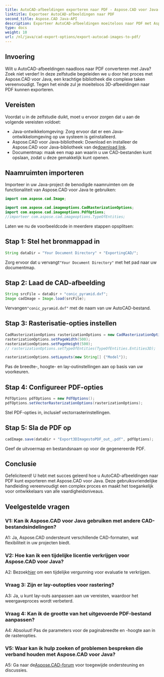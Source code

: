 ```yaml
---
title: AutoCAD-afbeeldingen exporteren naar PDF - Aspose.CAD voor Java-zelfstudie
linktitle: Exporteer AutoCAD-afbeeldingen naar PDF
second_title: Aspose.CAD Java-API
description: Exporteer AutoCAD-afbeeldingen moeiteloos naar PDF met Aspose.CAD voor Java. Volg onze stapsgewijze handleiding voor een naadloze integratie.
type: docs
weight: 10
url: /nl/java/cad-export-options/export-autocad-images-to-pdf/
---
```

## Invoering

Wilt u AutoCAD-afbeeldingen naadloos naar PDF converteren met Java? Zoek niet verder! In deze zelfstudie begeleiden we u door het proces met Aspose.CAD voor Java, een krachtige bibliotheek die complexe taken vereenvoudigt. Tegen het einde zul je moeiteloos 3D-afbeeldingen naar PDF kunnen exporteren.

## Vereisten

Voordat u in de zelfstudie duikt, moet u ervoor zorgen dat u aan de volgende vereisten voldoet:

- Java-ontwikkelomgeving: Zorg ervoor dat er een Java-ontwikkelomgeving op uw systeem is geïnstalleerd.
-  Aspose.CAD voor Java-bibliotheek: Download en installeer de Aspose.CAD voor Java-bibliotheek van de[download link](https://releases.aspose.com/cad/java/).
- Documentmap: maak een map aan waarin u uw CAD-bestanden kunt opslaan, zodat u deze gemakkelijk kunt openen.

## Naamruimten importeren

Importeer in uw Java-project de benodigde naamruimten om de functionaliteit van Aspose.CAD voor Java te gebruiken:

```java
import com.aspose.cad.Image;

import com.aspose.cad.imageoptions.CadRasterizationOptions;
import com.aspose.cad.imageoptions.PdfOptions;
//importeer com.aspose.cad.imageoptions.TypeOfEntities;
```

Laten we nu de voorbeeldcode in meerdere stappen opsplitsen:

## Stap 1: Stel het bronmappad in

```java
String dataDir = "Your Document Directory" + "ExportingCAD/";
```

 Zorg ervoor dat u vervangt`"Your Document Directory"` met het pad naar uw documentmap.

## Stap 2: Laad de CAD-afbeelding

```java
String srcFile = dataDir + "conic_pyramid.dxf";
Image cadImage = Image.load(srcFile);
```

 Vervangen`"conic_pyramid.dxf"` met de naam van uw AutoCAD-bestand.

## Stap 3: Rasterisatie-opties instellen

```java
CadRasterizationOptions rasterizationOptions = new CadRasterizationOptions();
rasterizationOptions.setPageWidth(500);
rasterizationOptions.setPageHeight(500);
// rasterizationOptions.setTypeOfEntities(TypeOfEntities.Entities3D);

rasterizationOptions.setLayouts(new String[] {"Model"});
```

Pas de breedte-, hoogte- en lay-outinstellingen aan op basis van uw voorkeuren.

## Stap 4: Configureer PDF-opties

```java
PdfOptions pdfOptions = new PdfOptions();
pdfOptions.setVectorRasterizationOptions(rasterizationOptions);
```

Stel PDF-opties in, inclusief vectorrasterinstellingen.

## Stap 5: Sla de PDF op

```java
cadImage.save(dataDir + "Export3DImagestoPDF_out_.pdf", pdfOptions);
```

Geef de uitvoermap en bestandsnaam op voor de gegenereerde PDF.

## Conclusie

Gefeliciteerd! U hebt met succes geleerd hoe u AutoCAD-afbeeldingen naar PDF kunt exporteren met Aspose.CAD voor Java. Deze gebruiksvriendelijke handleiding vereenvoudigt een complex proces en maakt het toegankelijk voor ontwikkelaars van alle vaardigheidsniveaus.

## Veelgestelde vragen

### V1: Kan ik Aspose.CAD voor Java gebruiken met andere CAD-bestandsindelingen?

A1: Ja, Aspose.CAD ondersteunt verschillende CAD-formaten, wat flexibiliteit in uw projecten biedt.

### V2: Hoe kan ik een tijdelijke licentie verkrijgen voor Aspose.CAD voor Java?

 A2: Bezoek[hier](https://purchase.aspose.com/temporary-license/) om een tijdelijke vergunning voor evaluatie te verkrijgen.

### Vraag 3: Zijn er lay-outopties voor rastering?

A3: Ja, u kunt lay-outs aanpassen aan uw vereisten, waardoor het weergaveproces wordt verbeterd.

### Vraag 4: Kan ik de grootte van het uitgevoerde PDF-bestand aanpassen?

A4: Absoluut! Pas de parameters voor de paginabreedte en -hoogte aan in de rasteropties.

### V5: Waar kan ik hulp zoeken of problemen bespreken die verband houden met Aspose.CAD voor Java?

 A5: Ga naar de[Aspose.CAD-forum](https://forum.aspose.com/c/cad/19) voor toegewijde ondersteuning en discussies.